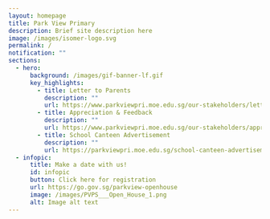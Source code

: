 ```yaml
---
layout: homepage
title: Park View Primary
description: Brief site description here
image: /images/isomer-logo.svg
permalink: /
notification: ""
sections:
  - hero:
      background: /images/gif-banner-lf.gif
      key_highlights:
        - title: Letter to Parents
          description: ""
          url: https://www.parkviewpri.moe.edu.sg/our-stakeholders/letter-to-parents/
        - title: Appreciation & Feedback
          description: ""
          url: https://www.parkviewpri.moe.edu.sg/our-stakeholders/appreciation-and-feedback/
        - title: School Canteen Advertisement
          description: ""
          url: https://parkviewpri.moe.edu.sg/school-canteen-advertisement-pvps/
  - infopic:
      title: Make a date with us!
      id: infopic
      button: Click here for registration
      url: https://go.gov.sg/parkview-openhouse
      image: /images/PVPS___Open_House_1.png
      alt: Image alt text
---
```

